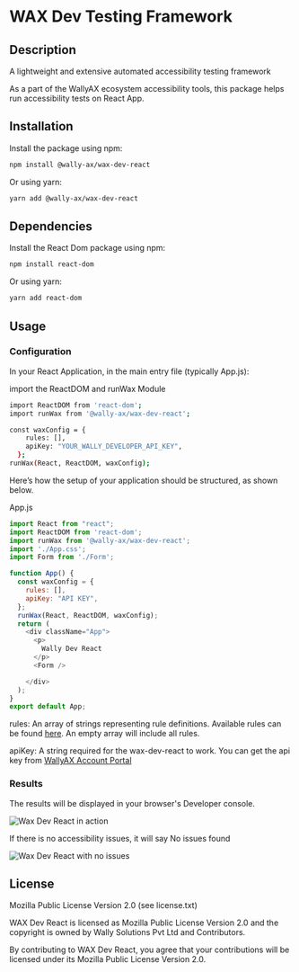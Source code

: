 # WAX Dev Testing Framework

## Description
A lightweight and extensive automated accessibility testing framework

As a part of the WallyAX ecosystem accessibility tools, this package helps run accessibility tests on React App.

## Installation
Install the package using npm:
```sh
npm install @wally-ax/wax-dev-react
```
Or using yarn:
```sh
yarn add @wally-ax/wax-dev-react
```

## Dependencies 

Install the React Dom package using npm:
```sh
npm install react-dom
```
Or using yarn:
```sh
yarn add react-dom
```

## Usage
### Configuration
In your React Application, in the main entry file (typically App.js):

import the ReactDOM and runWax Module

```sh
import ReactDOM from 'react-dom';
import runWax from '@wally-ax/wax-dev-react';

const waxConfig = {
    rules: [],
    apiKey: "YOUR_WALLY_DEVELOPER_API_KEY",
  };
runWax(React, ReactDOM, waxConfig);
```


Here’s how the setup of your application should be structured, as shown below.

App.js
```javascript
import React from "react";
import ReactDOM from 'react-dom';
import runWax from '@wally-ax/wax-dev-react';
import './App.css';
import Form from './Form';

function App() {
  const waxConfig = {
    rules: [],
    apiKey: "API KEY",
  };
  runWax(React, ReactDOM, waxConfig);
  return (
    <div className="App">
      <p>
        Wally Dev React
      </p>
      <Form />

    </div>
  );
}
export default App;

````
rules: An array of strings representing rule definitions. Available rules can be found [here]("https://kb.wallyax.com/docs/wax-dev/rules"). An empty array will include all rules.

apiKey: A string required for the wax-dev-react to work. You can get the api key from [WallyAX Account Portal](https://account.wallyax.com)

### Results
The results will be displayed in your browser's Developer console.

![Wax Dev React in action](https://assets2.wallyax.com/common/wax-dev-react-in-action.png
)

If there is no accessibility issues, it will say No issues found

![Wax Dev React with no issues](https://assets2.wallyax.com/common/wax-dev-react-no-issues.png)

## License
Mozilla Public License Version 2.0 (see license.txt)

WAX Dev React is licensed as Mozilla Public License Version 2.0 and the copyright is owned by Wally Solutions Pvt Ltd and Contributors.

By contributing to WAX Dev React, you agree that your contributions will be licensed under its Mozilla Public License Version 2.0.